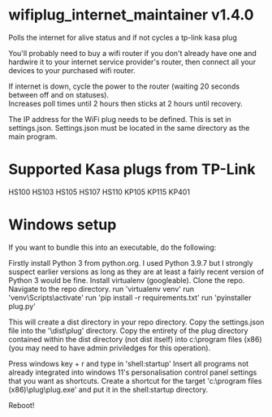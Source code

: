 # wifiplug_internet_maintainer v1.4.0
Polls the internet for alive status and if not cycles a tp-link kasa plug

You'll probably need to buy a wifi router if you don't already have one and hardwire it to your internet service provider's router, 
then connect all your devices to your purchased wifi router.

If internet is down, cycle the power to the router (waiting 20 seconds between off and on statuses).  
Increases poll times until 2 hours then sticks at 2 hours until recovery.

The IP address for the WiFi plug needs to be defined.  This is set in settings.json.  Settings.json must be located in the same directory as the main program.

# Supported Kasa plugs from TP-Link
HS100
HS103
HS105
HS107
HS110
KP105
KP115
KP401

# Windows setup
If you want to bundle this into an executable, do the following:

Firstly install Python 3 from python.org. I used Python 3.9.7 but I strongly suspect earlier versions as long as they are at least a fairly recent version of Python 3 would be fine. Install virtualenv (googleable). Clone the repo. Navigate to the repo directory. run 'virtualenv venv' run 'venv\Scripts\activate' run 'pip install -r requirements.txt' run 'pyinstaller plug.py'

This will create a dist directory in your repo directory. Copy the settings.json file into the '\dist\plug' directory. Copy the entirety of the plug directory contained within the dist directory (not dist itself) into c:\program files (x86) (you may need to have admin priviledges for this operation).

Press windows key + r and type in 'shell:startup' Insert all programs not already integrated into windows 11's personalisation control panel settings that you want as shortcuts. Create a shortcut for the target 'c:\program files (x86)\plug\plug.exe' and put it in the shell:startup directory.

Reboot!
